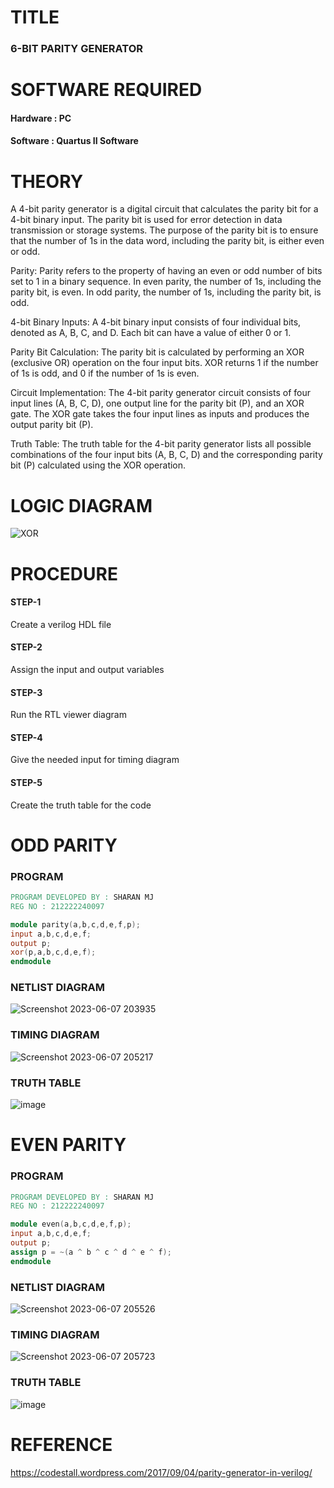 # TITLE
### 6-BIT PARITY GENERATOR
# SOFTWARE REQUIRED
#### Hardware : PC
#### Software : Quartus II Software
# THEORY
A 4-bit parity generator is a digital circuit that calculates the parity bit for a 4-bit binary input. The parity bit is used for error detection in data transmission or storage systems. The purpose of the parity bit is to ensure that the number of 1s in the data word, including the parity bit, is either even or odd.

Parity: Parity refers to the property of having an even or odd number of bits set to 1 in a binary sequence. In even parity, the number of 1s, including the parity bit, is even. In odd parity, the number of 1s, including the parity bit, is odd.

4-bit Binary Inputs: A 4-bit binary input consists of four individual bits, denoted as A, B, C, and D. Each bit can have a value of either 0 or 1.

Parity Bit Calculation: The parity bit is calculated by performing an XOR (exclusive OR) operation on the four input bits. XOR returns 1 if the number of 1s is odd, and 0 if the number of 1s is even.

Circuit Implementation: The 4-bit parity generator circuit consists of four input lines (A, B, C, D), one output line for the parity bit (P), and an XOR gate. The XOR gate takes the four input lines as inputs and produces the output parity bit (P).

Truth Table: The truth table for the 4-bit parity generator lists all possible combinations of the four input bits (A, B, C, D) and the corresponding parity bit (P) calculated using the XOR operation.

# LOGIC DIAGRAM
![XOR](https://github.com/MukeshVelmurugan/Simulation-project--Digital-Electronics/assets/118707363/175c70c0-8d8b-4683-a1ba-d07229ecf619)
# PROCEDURE
#### STEP-1
Create a verilog HDL file 
#### STEP-2
Assign the input and output variables 
#### STEP-3
Run the RTL viewer diagram 
#### STEP-4
Give the needed input for timing diagram
#### STEP-5
Create the truth table for the code
# ODD PARITY
### PROGRAM
``` VERILOG
PROGRAM DEVELOPED BY : SHARAN MJ
REG NO : 212222240097

module parity(a,b,c,d,e,f,p);
input a,b,c,d,e,f;
output p;
xor(p,a,b,c,d,e,f);
endmodule
```
### NETLIST DIAGRAM

![Screenshot 2023-06-07 203935](https://github.com/SHARAN-MJ/Simulation-project--Digital-Electronics/assets/119560305/32809da8-dc53-4cc6-985f-b33f257274cb)


### TIMING DIAGRAM

![Screenshot 2023-06-07 205217](https://github.com/SHARAN-MJ/Simulation-project--Digital-Electronics/assets/119560305/1a422ed0-fd43-4459-894d-0d731bac7421)

### TRUTH TABLE
![image](https://github.com/MukeshVelmurugan/Simulation-project--Digital-Electronics/assets/118707363/45306121-ab7d-4400-b597-825612310d9e)

# EVEN PARITY
### PROGRAM
``` VERILOG
PROGRAM DEVELOPED BY : SHARAN MJ
REG NO : 212222240097

module even(a,b,c,d,e,f,p);
input a,b,c,d,e,f;
output p;
assign p = ~(a ^ b ^ c ^ d ^ e ^ f);
endmodule

```
### NETLIST DIAGRAM

![Screenshot 2023-06-07 205526](https://github.com/SHARAN-MJ/Simulation-project--Digital-Electronics/assets/119560305/9b40f0ed-fea7-42ae-8158-9546fb801071)


### TIMING DIAGRAM

![Screenshot 2023-06-07 205723](https://github.com/SHARAN-MJ/Simulation-project--Digital-Electronics/assets/119560305/bea6b449-4a2d-43cb-8708-b55f3c34b8b8)


### TRUTH TABLE
![image](https://github.com/MukeshVelmurugan/Simulation-project--Digital-Electronics/assets/118707363/302e5337-b827-4d61-86c5-5e63ae039fe6)

# REFERENCE
https://codestall.wordpress.com/2017/09/04/parity-generator-in-verilog/
